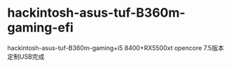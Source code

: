# hackintosh-asus-tuf-B360m-gaming-efi
hackintosh-asus-tuf-B360m-gaming+i5 8400+RX5500xt
opencore 7.5版本
定制USB完成

